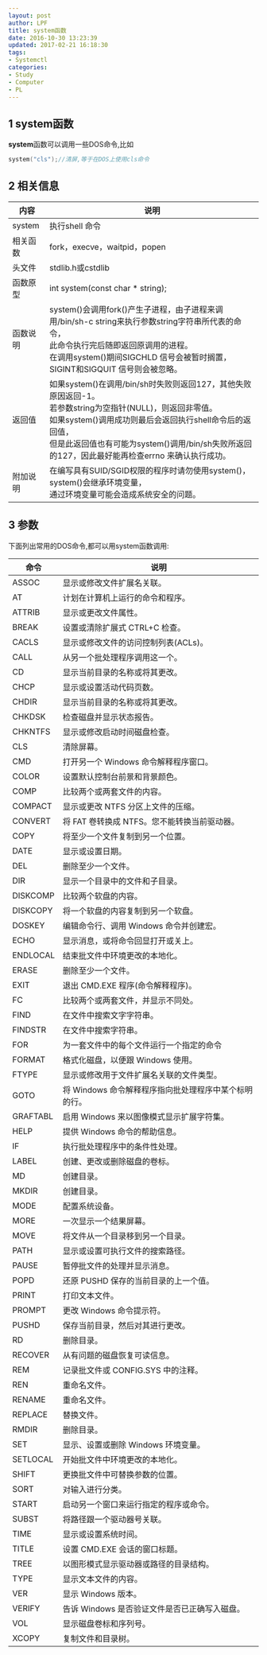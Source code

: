 ```yaml
---
layout: post
author: LPF
title: system函数
date: 2016-10-30 13:23:39
updated: 2017-02-21 16:18:30
tags:
- Systemctl
categories:
- Study
- Computer
- PL
---
```

## 1 system函数

**system**函数可以调用一些DOS命令,比如

```c
system("cls");//清屏,等于在DOS上使用cls命令
```

## 2 相关信息

| 内容 | 说明 |
|------|------|
|system|执行shell 命令|
|相关函数| fork，execve，waitpid，popen|
|头文件| stdlib.h或cstdlib |
|函数原型| int system(const char * string);|
|函数说明 |system()会调用fork()产生子进程，由子进程来调用/bin/sh-c string来执行参数string字符串所代表的命令，<br>此命令执行完后随即返回原调用的进程。<br>在调用system()期间SIGCHLD 信号会被暂时搁置，SIGINT和SIGQUIT 信号则会被忽略。|
|返回值| 如果system()在调用/bin/sh时失败则返回127，其他失败原因返回-1。<br>若参数string为空指针(NULL)，则返回非零值。<br>如果system()调用成功则最后会返回执行shell命令后的返回值，<br>但是此返回值也有可能为system()调用/bin/sh失败所返回的127，因此最好能再检查errno 来确认执行成功。|
|附加说明| 在编写具有SUID/SGID权限的程序时请勿使用system()，system()会继承环境变量，<br>通过环境变量可能会造成系统安全的问题。|

## 3 参数

下面列出常用的DOS命令,都可以用system函数调用:

| 命令 | 说明 |
|------|------|
|ASSOC| 显示或修改文件扩展名关联。|
|AT |计划在计算机上运行的命令和程序。|
|ATTRIB |显示或更改文件属性。|
|BREAK |设置或清除扩展式 CTRL+C 检查。|
|CACLS |显示或修改文件的访问控制列表(ACLs)。|
|CALL |从另一个批处理程序调用这一个。|
|CD| 显示当前目录的名称或将其更改。|
|CHCP |显示或设置活动代码页数。|
|CHDIR| 显示当前目录的名称或将其更改。|
|CHKDSK |检查磁盘并显示状态报告。|
|CHKNTFS |显示或修改启动时间磁盘检查。|
|CLS| 清除屏幕。|
|CMD |打开另一个 Windows 命令解释程序窗口。|
|COLOR |设置默认控制台前景和背景颜色。|
|COMP| 比较两个或两套文件的内容。|
|COMPACT |显示或更改 NTFS 分区上文件的压缩。|
|CONVERT| 将 FAT 卷转换成 NTFS。您不能转换当前驱动器。|
|COPY |将至少一个文件复制到另一个位置。|
|DATE |显示或设置日期。|
|DEL| 删除至少一个文件。|
|DIR| 显示一个目录中的文件和子目录。|
|DISKCOMP |比较两个软盘的内容。|
|DISKCOPY| 将一个软盘的内容复制到另一个软盘。|
|DOSKEY| 编辑命令行、调用 Windows 命令并创建宏。|
|ECHO| 显示消息，或将命令回显打开或关上。|
|ENDLOCAL |结束批文件中环境更改的本地化。|
|ERASE| 删除至少一个文件。|
|EXIT |退出 CMD.EXE 程序(命令解释程序)。|
|FC |比较两个或两套文件，并显示不同处。|
|FIND |在文件中搜索文字字符串。|
|FINDSTR |在文件中搜索字符串。|
|FOR| 为一套文件中的每个文件运行一个指定的命令|
|FORMAT |格式化磁盘，以便跟 Windows 使用。|
|FTYPE |显示或修改用于文件扩展名关联的文件类型。|
|GOTO |将 Windows 命令解释程序指向批处理程序中某个标明的行。|
|GRAFTABL |启用 Windows 来以图像模式显示扩展字符集。|
|HELP |提供 Windows 命令的帮助信息。|
|IF |执行批处理程序中的条件性处理。|
|LABEL |创建、更改或删除磁盘的卷标。|
|MD |创建目录。|
|MKDIR| 创建目录。|
|MODE |配置系统设备。|
|MORE |一次显示一个结果屏幕。|
|MOVE |将文件从一个目录移到另一个目录。|
|PATH |显示或设置可执行文件的搜索路径。|
|PAUSE| 暂停批文件的处理并显示消息。|
|POPD |还原 PUSHD 保存的当前目录的上一个值。|
|PRINT |打印文本文件。|
|PROMPT| 更改 Windows 命令提示符。|
|PUSHD |保存当前目录，然后对其进行更改。|
|RD| 删除目录。|
|RECOVER |从有问题的磁盘恢复可读信息。|
|REM| 记录批文件或 CONFIG.SYS 中的注释。|
|REN |重命名文件。|
|RENAME |重命名文件。|
|REPLACE |替换文件。|
|RMDIR| 删除目录。|
|SET |显示、设置或删除 Windows 环境变量。|
|SETLOCAL |开始批文件中环境更改的本地化。|
|SHIFT| 更换批文件中可替换参数的位置。|
|SORT |对输入进行分类。|
|START |启动另一个窗口来运行指定的程序或命令。|
|SUBST |将路径跟一个驱动器号关联。|
|TIME| 显示或设置系统时间。|
|TITLE| 设置 CMD.EXE 会话的窗口标题。|
|TREE |以图形模式显示驱动器或路径的目录结构。|
|TYPE |显示文本文件的内容。|
|VER |显示 Windows 版本。|
|VERIFY |告诉 Windows 是否验证文件是否已正确写入磁盘。|
|VOL| 显示磁盘卷标和序列号。|
|XCOPY |复制文件和目录树。|

